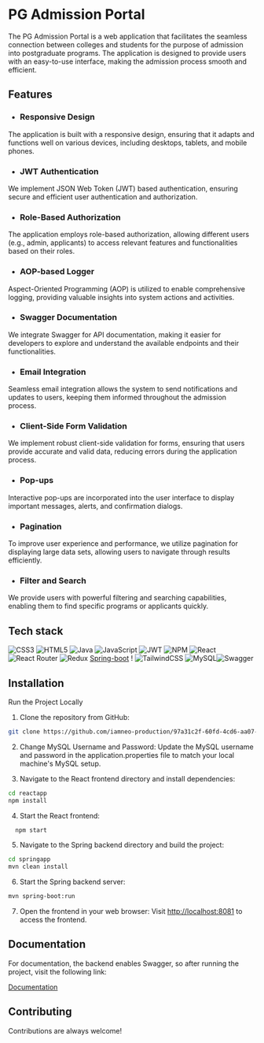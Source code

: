 # PG Admission Portal

The PG Admission Portal is a web application that facilitates the seamless connection between colleges and students for the purpose of admission into postgraduate programs. The application is designed to provide users with an easy-to-use interface, making the admission process smooth and efficient.


## Features


- ### Responsive Design

The application is built with a responsive design, ensuring that it adapts and functions well on various devices, including desktops, tablets, and mobile phones.
- ### JWT Authentication

We implement JSON Web Token (JWT) based authentication, ensuring secure and efficient user authentication and authorization.
- ### Role-Based Authorization

The application employs role-based authorization, allowing different users (e.g., admin, applicants) to access relevant features and functionalities based on their roles.
- ### AOP-based Logger

Aspect-Oriented Programming (AOP) is utilized to enable comprehensive logging, providing valuable insights into system actions and activities.
- ### Swagger Documentation

We integrate Swagger for API documentation, making it easier for developers to explore and understand the available endpoints and their functionalities.
- ### Email Integration

Seamless email integration allows the system to send notifications and updates to users, keeping them informed throughout the admission process.
- ### Client-Side Form Validation

We implement robust client-side validation for forms, ensuring that users provide accurate and valid data, reducing errors during the application process.
- ### Pop-ups

Interactive pop-ups are incorporated into the user interface to display important messages, alerts, and confirmation dialogs.
- ### Pagination

To improve user experience and performance, we utilize pagination for displaying large data sets, allowing users to navigate through results efficiently.
- ### Filter and Search

We provide users with powerful filtering and searching capabilities, enabling them to find specific programs or applicants quickly.

## Tech stack
![CSS3](https://img.shields.io/badge/css3-%231572B6.svg?style=for-the-badge&logo=css3&logoColor=white) ![HTML5](https://img.shields.io/badge/html5-%23E34F26.svg?style=for-the-badge&logo=html5&logoColor=white) ![Java](https://img.shields.io/badge/java-%23ED8B00.svg?style=for-the-badge&logo=java&logoColor=white) ![JavaScript](https://img.shields.io/badge/javascript-%23323330.svg?style=for-the-badge&logo=javascript&logoColor=%23F7DF1E)  ![JWT](https://img.shields.io/badge/JWT-black?style=for-the-badge&logo=JSON%20web%20tokens) ![NPM](https://img.shields.io/badge/NPM-%23000000.svg?style=for-the-badge&logo=npm&logoColor=white) ![React](https://img.shields.io/badge/react-%2320232a.svg?style=for-the-badge&logo=react&logoColor=%2361DAFB) ![React Router](https://img.shields.io/badge/React_Router-CA4245?style=for-the-badge&logo=react-router&logoColor=white) ![Redux](https://img.shields.io/badge/redux-%23593d88.svg?style=for-the-badge&logo=redux&logoColor=white) [Spring-boot](https://img.shields.io/badge/spring-%236DB33F.svg?style=for-the-badge&logo=spring&logoColor=white) ! ![TailwindCSS](https://img.shields.io/badge/tailwindcss-%2338B2AC.svg?style=for-the-badge&logo=tailwind-css&logoColor=white) ![MySQL](https://img.shields.io/badge/mysql-%2300f.svg?style=for-the-badge&logo=mysql&logoColor=white)![Swagger](https://img.shields.io/badge/-Swagger-%23Clojure?style=for-the-badge&logo=swagger&logoColor=white)



## Installation

Run the Project Locally
1. Clone the repository from GitHub:

```bash
git clone https://github.com/iamneo-production/97a31c2f-60fd-4cd6-aa07-369cc20f779e.git  
```
2. Change MySQL Username and Password:
Update the MySQL username and password in the application.properties file to match your local machine's MySQL setup.

3. Navigate to the React frontend directory and install dependencies:

```bash
cd reactapp
npm install
```
4. Start the React frontend:
```bash
  npm start
```
5. Navigate to the Spring backend directory and build the project:
```bash
cd springapp
mvn clean install
```
6. Start the Spring backend server:
```bash
mvn spring-boot:run
```
7. Open the frontend in your web browser:
Visit [http://localhost:8081](http://localhost:8081) to access the frontend.

    

## Documentation

For documentation, the backend enables Swagger, so after running the project, visit the following link:

[Documentation](http://localhost:8080/swagger-ui/index.html#/)


## Contributing

Contributions are always welcome!



